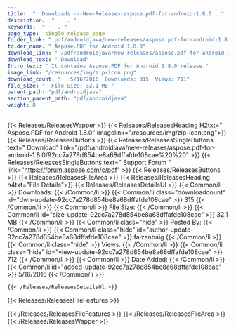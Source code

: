 ```yaml
---
title:  "  Downloads ---New-Releases-aspose.pdf-for-android-1.8.0 . " 
description:  "    . " 
keywords:  "    . " 
page_type:  single_release_page
folder_link: " pdf/androidjava/new-releases/aspose.pdf-for-android-1.8.0/"
folder_name: " Aspose.PDF for Android 1.8.0"
download_link: " /pdf/androidjava/new-releases/aspose.pdf-for-android-1.8.0/92cc7a278d854be8a68dffafde108cae"
download_text: " Download"
Intro_text: " It contains Aspose.PDF for Android 1.8.0 release."
image_link: "/resources/img/zip-icon.png"
download_count: "   5/16/2016  Downloads: 315  Views: 711"
file_size: "  File Size: 32.1 MB "
parent_path: "pdf/androidjava"
section_parent_path: "pdf/androidjava"
weight: 8 
---
```


{{< Releases/ReleasesWapper >}}
  {{< Releases/ReleasesHeading H2txt=" Aspose.PDF for Android 1.8.0" imagelink="/resources/img/zip-icon.png">}}
  {{< Releases/ReleasesButtons >}}
    {{< Releases/ReleasesSingleButtons text=" Download" link="/pdf/androidjava/new-releases/aspose.pdf-for-android-1.8.0/92cc7a278d854be8a68dffafde108cae%20%20" >}}
    {{< Releases/ReleasesSingleButtons text=" Support Forum " link="https://forum.aspose.com/c/pdf" >}}
  {{< Releases/ReleasesButtons >}}
  {{< Releases/ReleasesFileArea >}}
    {{< Releases/ReleasesHeading h4txt="File Details">}}
    {{< Releases/ReleasesDetailsUl >}}
            {{< Common/li  >}} Downloads: {{< /Common/li >}} 
      {{< Common/li class="downloadcount" id="dwn-update-92cc7a278d854be8a68dffafde108cae" >}} 315 {{< /Common/li >}} 
      {{< Common/li  >}} File Size: {{< /Common/li >}} 
      {{< Common/li id="size-update-92cc7a278d854be8a68dffafde108cae" >}} 32.1 MB {{< /Common/li >}} 
      {{< Common/li  class="hide" >}} Posted By: {{< /Common/li >}} 
      {{< Common/li class="hide" id="author-update-92cc7a278d854be8a68dffafde108cae" >}} faizanbaig {{< /Common/li >}} 
      {{< Common/li class="hide"  >}} Views: {{< /Common/li >}} 
      {{< Common/li class="hide" id="view-update-92cc7a278d854be8a68dffafde108cae" >}} 712 {{< /Common/li >}} 
      {{< Common/li  >}} Date Added: {{< /Common/li >}} 
      {{< Common/li id="added-update-92cc7a278d854be8a68dffafde108cae" >}} 5/16/2016 {{< /Common/li >}} 

    {{< /Releases/ReleasesDetailsUl >}}

  {{< Releases/ReleasesFileFeatures >}}
      
  {{< /Releases/ReleasesFileFeatures >}}
 {{< /Releases/ReleasesFileArea >}}
{{< /Releases/ReleasesWapper >}}


